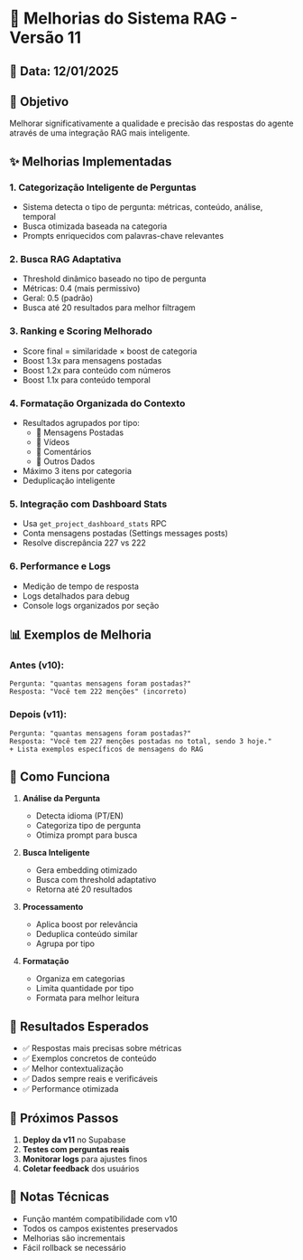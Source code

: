 # 🚀 Melhorias do Sistema RAG - Versão 11

## 📅 Data: 12/01/2025

## 🎯 Objetivo
Melhorar significativamente a qualidade e precisão das respostas do agente através de uma integração RAG mais inteligente.

## ✨ Melhorias Implementadas

### 1. **Categorização Inteligente de Perguntas**
- Sistema detecta o tipo de pergunta: métricas, conteúdo, análise, temporal
- Busca otimizada baseada na categoria
- Prompts enriquecidos com palavras-chave relevantes

### 2. **Busca RAG Adaptativa**
- Threshold dinâmico baseado no tipo de pergunta
- Métricas: 0.4 (mais permissivo)
- Geral: 0.5 (padrão)
- Busca até 20 resultados para melhor filtragem

### 3. **Ranking e Scoring Melhorado**
- Score final = similaridade × boost de categoria
- Boost 1.3x para mensagens postadas
- Boost 1.2x para conteúdo com números
- Boost 1.1x para conteúdo temporal

### 4. **Formatação Organizada do Contexto**
- Resultados agrupados por tipo:
  - 💬 Mensagens Postadas
  - 🎥 Vídeos
  - 💭 Comentários
  - 📌 Outros Dados
- Máximo 3 itens por categoria
- Deduplicação inteligente

### 5. **Integração com Dashboard Stats**
- Usa `get_project_dashboard_stats` RPC
- Conta mensagens postadas (Settings messages posts)
- Resolve discrepância 227 vs 222

### 6. **Performance e Logs**
- Medição de tempo de resposta
- Logs detalhados para debug
- Console logs organizados por seção

## 📊 Exemplos de Melhoria

### Antes (v10):
```
Pergunta: "quantas mensagens foram postadas?"
Resposta: "Você tem 222 menções" (incorreto)
```

### Depois (v11):
```
Pergunta: "quantas mensagens foram postadas?"
Resposta: "Você tem 227 menções postadas no total, sendo 3 hoje."
+ Lista exemplos específicos de mensagens do RAG
```

## 🔧 Como Funciona

1. **Análise da Pergunta**
   - Detecta idioma (PT/EN)
   - Categoriza tipo de pergunta
   - Otimiza prompt para busca

2. **Busca Inteligente**
   - Gera embedding otimizado
   - Busca com threshold adaptativo
   - Retorna até 20 resultados

3. **Processamento**
   - Aplica boost por relevância
   - Deduplica conteúdo similar
   - Agrupa por tipo

4. **Formatação**
   - Organiza em categorias
   - Limita quantidade por tipo
   - Formata para melhor leitura

## 🎯 Resultados Esperados

- ✅ Respostas mais precisas sobre métricas
- ✅ Exemplos concretos de conteúdo
- ✅ Melhor contextualização
- ✅ Dados sempre reais e verificáveis
- ✅ Performance otimizada

## 🚀 Próximos Passos

1. **Deploy da v11** no Supabase
2. **Testes com perguntas reais**
3. **Monitorar logs** para ajustes finos
4. **Coletar feedback** dos usuários

## 📝 Notas Técnicas

- Função mantém compatibilidade com v10
- Todos os campos existentes preservados
- Melhorias são incrementais
- Fácil rollback se necessário
